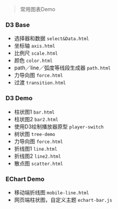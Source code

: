 > 常用图表Demo

### D3 Base
* 选择器和数据 `select&Data.html`
* 坐标轴 `axis.html`
* 比例尺 `scale.html`
* 颜色 `color.html`
* path／line／弧度等线段生成器 `path.html`
* 力导向图 `force.html`
* 过渡 `transition.html`

### D3 Demo
* 柱状图1 `bar.html`
* 柱状图2 `bar2.html`
* 使用D3绘制播放器原型 `player-switch`
* 树状图 `tree-demo`
* 力导向图 `force.html`
* 折线图1 `line.html`
* 折线图2 `line2.html`
* 散点图 `scatter.html`

### EChart Demo
* 移动端折线图 `mobile-line.html`
* 网页端柱状图，自定义主题 `echart-bar.js`
